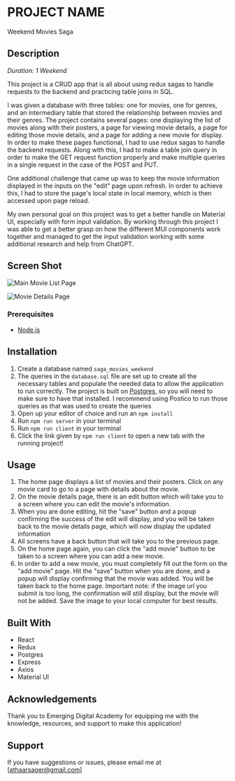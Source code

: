 # PROJECT NAME

Weekend Movies Saga

## Description

_Duration: 1 Weekend_

This project is a CRUD app that is all about using redux sagas to handle requests to the backend and practicing table joins in SQL.

I was given a database with three tables: one for movies, one for genres, and an intermediary table that stored the relationship between movies and their genres. The project contains several pages: one displaying the list of movies along with their posters, a page for viewing movie details, a page for editing those movie details, and a page for adding a new movie for display. In order to make these pages functional, I had to use redux sagas to handle the backend requests. Along with this, I had to make a table join query in order to make the GET request function properly and make multiple queries in a single request in the case of the POST and PUT.

One additional challenge that came up was to keep the movie information displayed in the inputs on the "edit" page upon refresh. In order to achieve this, I had to store the page's local state in local memory, which is then accessed upon page reload.

My own personal goal on this project was to get a better handle on Material UI, especially with form input validation. By working through this project I was able to get a better grasp on how the different MUI components work together and managed to get the input validation working with some additional research and help from ChatGPT. 

## Screen Shot

![Main Movie List Page](./public/Screenshots/Screenshot%202024-02-11%20at%209.24.11 AM.png)

![Movie Details Page](./public/Screenshots/Screenshot%202024-02-11%20at%209.24.51 AM.png)

### Prerequisites

- [Node.js](https://nodejs.org/en/)

## Installation

1. Create a database named `saga_movies_weekend`
2. The queries in the `database.sql` file are set up to create all the necessary tables and populate the needed data to allow the application to run correctly. The project is built on [Postgres](https://www.postgresql.org/download/), so you will need to make sure to have that installed. I recommend using Postico to run those queries as that was used to create the queries 
3. Open up your editor of choice and run an `npm install`
4. Run `npm run server` in your terminal
5. Run `npm run client` in your terminal
6. Click the link given by `npm run client` to open a new tab with the running project!

## Usage

1. The home page displays a list of movies and their posters. Click on any movie card to go to a page with details about the movie.
2. On the movie details page, there is an edit button which will take you to a screen where you can edit the movie's information.
3. When you are done editing, hit the "save" button and a popup confirming the success of the edit will display, and you will be taken back to the movie details page, which will now display the updated information
4. All screens have a back button that will take you to the previous page.
5. On the home page again, you can click the "add movie" button to be taken to a screen where you can add a new movie.
6. In order to add a new movie, you must completely fill out the form on the "add movie" page. Hit the "save" button when you are done, and a popup will display confirming that the movie was added. You will be taken back to the home page. Important note: if the image url you submit is too long, the confirmation will still display, but the movie will not be added. Save the image to your local computer for best results.


## Built With

* React
* Redux
* Postgres
* Express
* Axios
* Material UI

## Acknowledgements

Thank you to Emerging Digital Academy for equipping me with the knowledge, resources, and support to make this application!

## Support
If you have suggestions or issues, please email me at [athaarsager@gmail.com]
